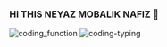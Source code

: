 ### Hi THIS NEYAZ MOBALIK NAFIZ 👋

![coding_function](https://user-images.githubusercontent.com/92919697/157842780-dc5fcfe3-645f-48ff-b3d1-f814ebc921ef.gif)
![coding-typing](https://user-images.githubusercontent.com/92919697/157843831-02c8e2fd-b62b-4c9c-8bab-1a71f1dbf72f.gif)
